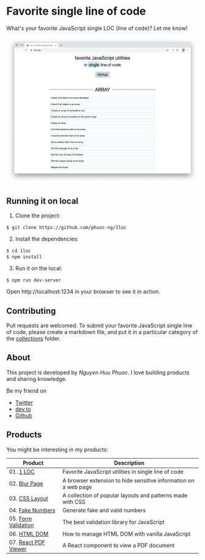 # Favorite single line of code

What's your favorite JavaScript single LOC (line of code)? Let me know!

![JavaScript single LOC](public/assets/screenshot.png)

## Running it on local

1. Clone the project:

~~~ console
$ git clone https://github.com/phuoc-ng/1loc
~~~

2. Install the dependencies:

~~~ console
$ cd 1loc
$ npm install
~~~

3. Run it on the local:

~~~
$ npm run dev-server
~~~

Open http://localhost:1234 in your browser to see it in action.

## Contributing

Pull requests are welcomed. To submit your favorite JavaScript single line of code, please create a markdown file, and put it in 
a particular category of the [collections](collections) folder.

## About

This project is developed by _Nguyen Huu Phuoc_. I love building products and sharing knowledge.

Be my friend on
* [Twitter](https://twitter.com/nghuuphuoc)
* [dev.to](https://dev.to/phuocng)
* [Github](https://github.com/phuoc-ng)

## Products

You might be interesting in my products:

| Product                                               | Description                                                       |
|-------------------------------------------------------|-------------------------------------------------------------------|
| 01. [1 LOC](https://1loc.dev)                         | Favorite JavaScript utilities in single line of code              |
| 02. [Blur Page](https://blur.page)                    | A browser extension to hide sensitive information on a web page   |
| 03. [CSS Layout](https://csslayout.io)                | A collection of popular layouts and patterns made with CSS        |
| 04. [Fake Numbers](https://fakenumbers.io)            | Generate fake and valid numbers                                   |
| 05. [Form Validation](https://formvalidation.io)      | The best validation library for JavaScript                        |
| 06. [HTML DOM](https://htmldom.dev)                   | How to manage HTML DOM with vanilla JavaScript                    |
| 07. [React PDF Viewer](https://react-pdf-viewer.dev)  | A React component to view a PDF document                          |
